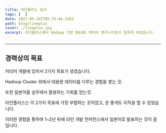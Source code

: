 ```yaml
---
title: 라인플러스 입사
tags: [  ]
date: 2021-05-242T05:25:44.226Z
path: blog/lineplus
cover: ./lineplus.jpg
excerpt: 라인플러스에서 Hadoop 기반 DW/BI 데이터 엔지니어로서 일하게 되었습니다.
---
```




---- 

## 경력상의 목표

커리어 개발에 있어서 2가지 목표가 생겼습니다.

Hadoop Cluster 위에서 대용량 데이터를 다루는 경험을 쌓는 것.

또한 일본어를 실무에서 활용하는 기회를 얻는것.

라인플러스는 이 2가지 목표에 가장 부합하는 곳이었고, 운 좋게도 이직을 할 수 있었습니다.

이러한 경험을 통하여 1~2년 뒤에 라인 개발 컨퍼런스에서 일본어로 발표하는 것이 꿈입니다.
